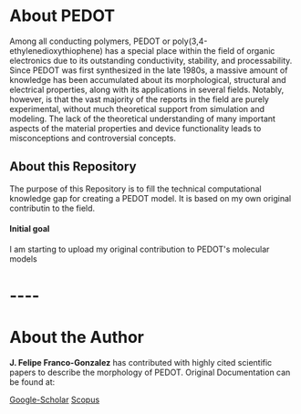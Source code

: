 # About PEDOT
Among all conducting polymers, PEDOT or poly(3,4-ethylenedioxythiophene) has a special place within the field of organic electronics due to its outstanding conductivity, stability, and processability. Since PEDOT was first synthesized in the late 1980s, a massive amount of knowledge has been accumulated about its morphological, structural and electrical properties, along with its applications in several fields. Notably, however, is that the vast majority of the reports in the field are purely experimental, without much theoretical support from simulation and modeling. The lack of the theoretical understanding of many important aspects of the material properties and device functionality leads to misconceptions and controversial concepts. 

## About this Repository
The purpose of this Repository is to fill the technical computational knowledge gap for creating a PEDOT model. It is based on my own original contributin to the field.

#### Initial goal
I am starting to upload my original contribution to PEDOT's molecular models


# ----
# About the Author
**J. Felipe Franco-Gonzalez** has contributed with highly cited scientific papers to describe the morphology of PEDOT. 
Original Documentation can be found at:

[Google-Scholar](https://scholar.google.com/citations?user=oKKoeZQAAAAJ&hl=en)
[Scopus](https://www.scopus.com/authid/detail.uri?authorId=55413710200)
